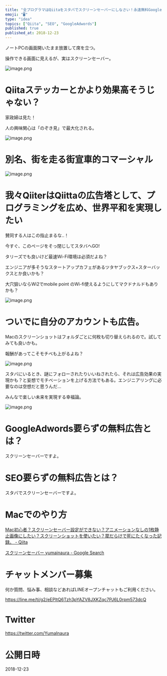 ```yaml
---
title: "全プログラマはQiitaをスタバでスクリーンセーバーにしなさい！永遠無料GoogleAdwords的な？勝手にSEO業者？リアル口コミで世界"
emoji: "🖥"
type: "idea"
topics: ["Qiita", "SEO", "GoogleAdwords"]
published: true
published_at: 2018-12-23
---
```


ノートPCの画面開いたまま放置して席を立つ。

操作できる画面に見えるが、実はスクリーンセーバー。


![image.png](https://qiita-image-store.s3.amazonaws.com/0/89618/b7cb1f31-09c9-33e4-b2e8-b4c3ff96c2b9.png)


# Qiitaステッカーとかより効果高そうじゃない？

家政婦は見た！

人の興味関心は「のぞき見」で最大化される。

![image.png](https://qiita-image-store.s3.amazonaws.com/0/89618/ad638346-5984-e49a-1189-1a2cba5f4339.png)


# 別名、街を走る街宣車的コマーシャル

![image.png](https://qiita-image-store.s3.amazonaws.com/0/89618/28b4968b-5b6d-2126-e36c-a929bda8a70c.png)



# 我々QiiterはQiittaの広告塔として、プログラミングを広め、世界平和を実現したい

賛同する人はこの指止まるな‥！

今すぐ、このページをそっ閉じしてスタバへGO!

タリーズでも良いけど最速Wi-Fi環境は必須だよね？

エンジニアが多そうなスタートアップカフェがあるツタヤブックス+スターバックスとか良いかも？

大穴狙いならWi2でmobile point のWi-fi使えるようにしてマクドナルドもありかも？

![image.png](https://qiita-image-store.s3.amazonaws.com/0/89618/e91e84c1-9899-88dc-a9f7-9cc1d7b5dba7.png)



# ついでに自分のアカウントも広告。

Macのスクリーンショットはフォルダごとに何枚も切り替えられるので。試してみても良いかも。

報酬があってこそモチベも上がるよね？

![image.png](https://qiita-image-store.s3.amazonaws.com/0/89618/a26fc7e3-51fa-2b7d-d9a7-dc65c8187f20.png)


スタバにいるとき、謎にフォローされたりいいねされたら、それは広告効果の実現かも？と妄想でモチベーションを上げる方法でもある。エンジニアリングに必要なのは空想だと思うんだ…

みんなで楽しい未来を実現する幸福論。

![image.png](https://qiita-image-store.s3.amazonaws.com/0/89618/d0d37272-c748-990c-2655-e1e94c7af20e.png)

# GoogleAdwords要らずの無料広告とは？

スクリーンセーバーですよ。

# SEO要らずの無料広告とは？

スタバでスクリーンセーバーですよ。


# Macでのやり方

[Mac初心者？スクリーンセーバー設定ができない？アニメーションなしの1枚静止画像にしたい？スクリーンショットを使いたい？罠だらけで死にたくなった記録。 - Qiita](https://qiita.com/YumaInaura/items/8c815b9f622f47c792ca)

[スクリーンセーバー yumainaura - Google Search](https://www.google.co.jp/search?q=%E3%82%B9%E3%82%AF%E3%83%AA%E3%83%BC%E3%83%B3%E3%82%BB%E3%83%BC%E3%83%90%E3%83%BC+yumainaura&oq=%E3%82%B9%E3%82%AF%E3%83%AA%E3%83%BC%E3%83%B3%E3%82%BB%E3%83%BC%E3%83%90%E3%83%BC+yumainaura&aqs=chrome..69i57j69i60l3.4756j0j7&sourceid=chrome&ie=UTF-8)








<!-- Update From Qiita API -->

# チャットメンバー募集


何か質問、悩み事、相談などあればLINEオープンチャットもご利用ください。

https://line.me/ti/g2/eEPltQ6Tzh3pYAZV8JXKZqc7PJ6L0rpm573dcQ





# Twitter


https://twitter.com/YumaInaura


<!-- Update From Qiita API -->



# 公開日時

2018-12-23
